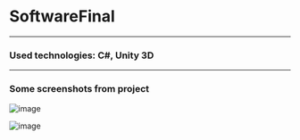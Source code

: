 # SoftwareFinal

<hr>

<h3>Used technologies: C#, Unity 3D</h3>

<hr>

<h3>Some screenshots from project</h3>

![image](https://user-images.githubusercontent.com/39675003/148447828-159e260b-5be9-487f-9a1b-66e5369ad2d3.png)

![image](https://user-images.githubusercontent.com/39675003/148448919-9388a216-f813-48cb-a541-7e1190748a36.png)
